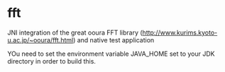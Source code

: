 # fft
JNI integration of the great ooura FFT library (http://www.kurims.kyoto-u.ac.jp/~ooura/fft.html) and native test application

YOu need to set the environment variable JAVA_HOME set to your JDK directory in order to build this.
